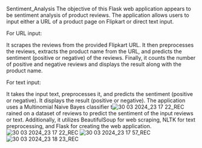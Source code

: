  Sentiment_Analysis
The objective of this Flask web application appears to be sentiment analysis of product reviews. The application allows users to input either a URL of a product page on Flipkart or direct text input.

For URL input:

It scrapes the reviews from the provided Flipkart URL.
It then preprocesses the reviews, extracts the product name from the URL, and predicts the sentiment (positive or negative) of the reviews.
Finally, it counts the number of positive and negative reviews and displays the result along with the product name.

For text input:

It takes the input text, preprocesses it, and predicts the sentiment (positive or negative).
It displays the result (positive or negative).
The application uses a Multinomial Naive Bayes classifier t![30 03 2024_23 17 22_REC](https://github.com/gdhivya2302/Sentiment_Analysis/assets/92502553/ac4cefc4-7059-470c-b424-4793ca854a55)
rained on a dataset of reviews to predict the sentiment of the input reviews or text. Additionally, it utilizes BeautifulSoup for web scraping, NLTK for text preprocessing, and Flask for creating the web application.![30 03 2024_23 17 22_REC](https://github.com/gdhivya2302/Sentiment_Analysis/assets/92502553/4c9a578a-a450-4bea-b31f-e0bd7cdb44da)
![30 03 2024_23 17 57_REC](https://github.com/gdhivya2302/Sentiment_Analysis/assets/92502553/81962bba-cd98-4b32-8c54-98952a889ca2)
![30 03 2024_23 18 23_REC](https://github.com/gdhivya2302/Sentiment_Analysis/assets/92502553/16d9a466-f2c4-4680-af23-bebd8fbb9492)
